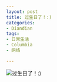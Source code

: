 ```yaml
---
layout: post
title: 过生日了！:)
categories:
- Diandian
tags:
- 日常生活
- Columbia
- 网络

---
```


![过生日了！:)](http://m3.img.srcdd.com/farm5/d/2013/1005/12/A506106273C7725BF405E7538D6FA94A_B500_900_478_188.PNG "过生日了！:)")
